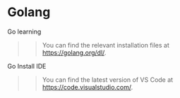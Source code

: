# Golang
Go learning
>> You can find the relevant installation files at https://golang.org/dl/.

Go Install IDE
>> You can find the latest version of VS Code at https://code.visualstudio.com/.


